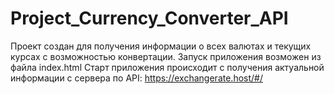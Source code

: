 # Project_Currency_Converter_API

Проект создан для получения информации о всех валютах и текущих курсах с возможностью конвертации.
Запуск приложения возможен из файла index.html
Старт приложения происходит с получения актуальной информации с сервера по API: https://exchangerate.host/#/
